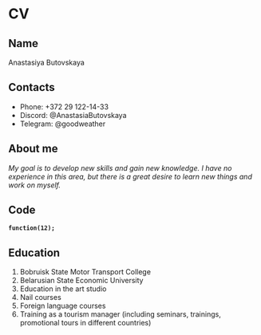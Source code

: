 # CV

## Name

Anastasiya Butovskaya

## Contacts

- Phone: +372 29 122-14-33
- Discord: @AnastasiaButovskaya
- Telegram: @goodweather

## About me

*My goal is to develop new skills and gain new knowledge.*
*I have no experience in this area, but there is a great desire to learn new things and work on myself.*

## Code

**`function(12);`**

## Education

1. Bobruisk State Motor Transport College
2. Belarusian State Economic University
3. Education in the art studio
4. Nail courses
5. Foreign language courses
6. Training as a tourism manager (including seminars, trainings, promotional tours in different countries)
